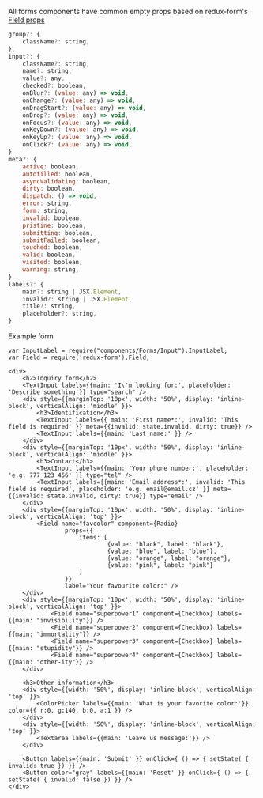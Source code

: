 All forms components have common empty props based on redux-form's [Field props](http://redux-form.com/6.0.0-alpha.4/docs/api/Field.md/#props)

```jsx
group?: {
    className?: string,
},
input?: {
    className?: string,
    name?: string,
    value?: any,
    checked?: boolean,
    onBlur?: (value: any) => void,
    onChange?: (value: any) => void,
    onDragStart?: (value: any) => void,
    onDrop?: (value: any) => void,
    onFocus?: (value: any) => void,
    onKeyDown?: (value: any) => void,
    onKeyUp?: (value: any) => void,
    onClick?: (value: any) => void,
}
meta?: {
    active: boolean,
    autofilled: boolean,
    asyncValidating: boolean,
    dirty: boolean,
    dispatch: () => void,
    error: string,
    form: string,
    invalid: boolean,
    pristine: boolean,
    submitting: boolean,
    submitFailed: boolean,
    touched: boolean,
    valid: boolean,
    visited: boolean,
    warning: string,
}
labels?: {
    main?: string | JSX.Element,
    invalid?: string | JSX.Element,
    title?: string,
    placeholder?: string,
}
```


Example form

    var InputLabel = require("components/Forms/Input").InputLabel;
    var Field = require('redux-form').Field;

    <div>
        <h2>Inquiry form</h2>
        <TextInput labels={{main: 'I\'m looking for:', placeholder: 'Describe something'}} type="search" />
        <div style={{marginTop: '10px', width: '50%', display: 'inline-block', verticalAlign: 'middle' }}>
            <h3>Identification</h3>
            <TextInput labels={{ main: 'First name*:', invalid: 'This field is required' }} meta={{invalid: state.invalid, dirty: true}} />
            <TextInput labels={{main: 'Last name:' }} />
        </div>
        <div style={{marginTop: '10px', width: '50%', display: 'inline-block', verticalAlign: 'middle' }}>
            <h3>Contact</h3>
            <TextInput labels={{main: 'Your phone number:', placeholder: 'e.g. 777 123 456' }} type="tel" />
            <TextInput labels={{main: 'Email address*:', invalid: 'This field is required', placeholder: 'e.g. email@email.cz' }} meta={{invalid: state.invalid, dirty: true}} type="email" />
        </div>
        <div style={{marginTop: '10px', width: '50%', display: 'inline-block', verticalAlign: 'top' }}>
            <Field name="favcolor" component={Radio}
                    props={{
                        items: [
                                {value: "black", label: "black"},
                                {value: "blue", label: "blue"},
                                {value: "orange", label: "orange"},
                                {value: "pink", label: "pink"}
                        ]
                    }}
                    label="Your favourite color:" />
        </div>
        <div style={{marginTop: '10px', width: '50%', display: 'inline-block', verticalAlign: 'top' }}>
                <Field name="superpower1" component={Checkbox} labels={{main: "invisibility"}} />
                <Field name="superpower2" component={Checkbox} labels={{main: "immortality"}} />
                <Field name="superpower3" component={Checkbox} labels={{main: "stupidity"}} />
                <Field name="superpower4" component={Checkbox} labels={{main: "other-ity"}} />
        </div>

        <h3>Other information</h3>
        <div style={{width: '50%', display: 'inline-block', verticalAlign: 'top' }}>
            <ColorPicker labels={{main: 'What is your favorite color:'}} color={{ r:0, g:140, b:0, a:1 }} />
        </div>
        <div style={{width: '50%', display: 'inline-block', verticalAlign: 'top' }}>
            <Textarea labels={{main: 'Leave us message:'}} />
        </div>

        <Button labels={{main: 'Submit' }} onClick={ () => { setState( { invalid: true }) }} />
        <Button color="gray" labels={{main: 'Reset' }} onClick={ () => { setState( { invalid: false }) }} />
    </div>
